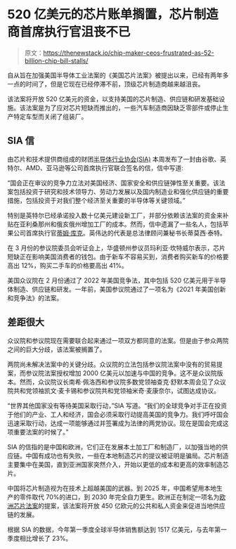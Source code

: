 # 520 亿美元的芯片账单搁置，芯片制造商首席执行官沮丧不已

> 原文：<https://thenewstack.io/chip-maker-ceos-frustrated-as-52-billion-chip-bill-stalls/>

自从旨在加强美国半导体工业法案的《美国芯片法案》被提出以来，已经有两年多一点的时间了，但是它现在已经停滞不前，顶级芯片制造商越来越沮丧。

该法案将开放 520 亿美元的资金，以支持美国的芯片制造、供应链和研发基础设施。该法案是为了应对芯片短缺而推出的，一些汽车制造商因缺乏零部件或停止生产特定车型而关闭了组装厂。

## SIA 信

由芯片和技术提供商组成的财团[半导体行业协会(SIA)](https://www.semiconductors.org/) 本周发布了一封由谷歌、英特尔、AMD、亚马逊等公司首席执行官联合签名的信，信中写道:

“国会正在审议的竞争力立法对美国经济、国家安全和供应链弹性至关重要。该法案包括投资于研究和技术领导力、劳动力发展以及国内制造业和强化供应链的重要措施，包括投资于对我们整个经济至关重要的半导体等关键领域。”

特别是英特尔已经承诺投入数十亿美元建设新工厂，并部分依赖该法案的资金来补贴在亚利桑那州和俄亥俄州增加工厂的成本。然而，信中遗漏了一些名人，包括苹果公司首席执行官[蒂姆·库克](https://en.wikipedia.org/wiki/Tim_Cook)。英伟达的代表是总法律顾问兼秘书长蒂莫西·泰特。

在 3 月份的参议院委员会听证会上，华盛顿州参议员玛利亚·坎特威尔表示，芯片短缺正在影响美国消费者的钱包。由于新车不容易买到，消费者购买新车的价格要高出 12%，购买二手车的价格要高出 41%。

美国众议院在 2 月份通过了 2022 年美国竞争法，其中包括 520 亿美元用于半导体制造、供应链和研发。一年前，美国参议院通过了一项名为《2021 年美国创新和竞争法》的法案。

## 差距很大

众议院和参议院现在需要联合起来通过一项双方都同意的法案。但是由于参众两院之间的巨大分歧，该法案被搁置了。

两院尚未解决法案中的关键分歧。众议院的立法包括参议院法案中没有的贸易提案，而参议院法案授权增加 2000 亿美元以加速与中国的竞争。这不是众议院版本。然而，众议院议长南希·佩洛西和参议院多数党领袖查克·舒默本周会见了众议院共和党领袖凯文·麦卡锡和参议院共和党领袖米奇·麦康奈尔，试图达成协议。

“世界其他国家没有等待美国采取行动，”SIA 写道。“我们的全球竞争对手正在投资于他们的产业、工人和经济，国会必须采取行动提高美国的竞争力。我们呼吁国会迅速采取行动，达成一项能够通过并签署成为法律的两党协议。现在是国会完成这项重要法案的时候了。”

SIA 的信指的是中国和欧洲，它们正在发展本土加工厂和制造厂，以加强当地的供应链。中国有成功也有失败，一些在本地制造芯片的提议被证明是骗局。芯片制造主要集中在美国，直到亚洲国家突然介入，开始以更低的成本和更高的效率制造芯片。

中国将芯片制造视为在技术上超越美国的武器。到 2025 年，中国希望用本地生产的零件取代 70%的进口，到 2030 年完全自力更生。欧洲正在制定一项名为[欧洲芯片法案](https://www.csis.org/blogs/perspectives-innovation/european-chips-act-strategy-expand-semiconductor-production-resiliency)的提案，该法案将开放 450 亿欧元的公共和私人资金来促进当地供应链的发展。

根据 SIA 的数据，今年第一季度全球半导体销售额达到 1517 亿美元，与去年第一季度相比增长了 23%。

<svg xmlns:xlink="http://www.w3.org/1999/xlink" viewBox="0 0 68 31" version="1.1"><title>Group</title> <desc>Created with Sketch.</desc></svg>